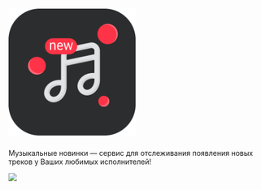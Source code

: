 <h1 align="left">
  <a href="https://vk.com/app7647010/"><img src="image.png" width="250" alt="newRelease logo"></a>
</h1>

Музыкальные новинки — сервис для отслеживания появления новых треков у Ваших любимых исполнителей!


[<img width="134" src="https://vk.com/images/apps/mini_apps/vk_mini_apps_logo.svg">](https://vk.com/app7647010/)
